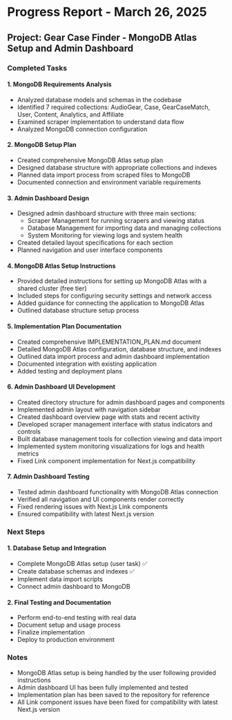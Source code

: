 # Progress Report - March 26, 2025

## Project: Gear Case Finder - MongoDB Atlas Setup and Admin Dashboard

### Completed Tasks

#### 1. MongoDB Requirements Analysis
- Analyzed database models and schemas in the codebase
- Identified 7 required collections: AudioGear, Case, GearCaseMatch, User, Content, Analytics, and Affiliate
- Examined scraper implementation to understand data flow
- Analyzed MongoDB connection configuration

#### 2. MongoDB Setup Plan
- Created comprehensive MongoDB Atlas setup plan
- Designed database structure with appropriate collections and indexes
- Planned data import process from scraped files to MongoDB
- Documented connection and environment variable requirements

#### 3. Admin Dashboard Design
- Designed admin dashboard structure with three main sections:
  - Scraper Management for running scrapers and viewing status
  - Database Management for importing data and managing collections
  - System Monitoring for viewing logs and system health
- Created detailed layout specifications for each section
- Planned navigation and user interface components

#### 4. MongoDB Atlas Setup Instructions
- Provided detailed instructions for setting up MongoDB Atlas with a shared cluster (free tier)
- Included steps for configuring security settings and network access
- Added guidance for connecting the application to MongoDB Atlas
- Outlined database structure setup process

#### 5. Implementation Plan Documentation
- Created comprehensive IMPLEMENTATION_PLAN.md document
- Detailed MongoDB Atlas configuration, database structure, and indexes
- Outlined data import process and admin dashboard implementation
- Documented integration with existing application
- Added testing and deployment plans

#### 6. Admin Dashboard UI Development
- Created directory structure for admin dashboard pages and components
- Implemented admin layout with navigation sidebar
- Created dashboard overview page with stats and recent activity
- Developed scraper management interface with status indicators and controls
- Built database management tools for collection viewing and data import
- Implemented system monitoring visualizations for logs and health metrics
- Fixed Link component implementation for Next.js compatibility

#### 7. Admin Dashboard Testing
- Tested admin dashboard functionality with MongoDB Atlas connection
- Verified all navigation and UI components render correctly
- Fixed rendering issues with Next.js Link components
- Ensured compatibility with latest Next.js version

### Next Steps

#### 1. Database Setup and Integration
- Complete MongoDB Atlas setup (user task) ✅
- Create database schemas and indexes ✅
- Implement data import scripts
- Connect admin dashboard to MongoDB

#### 2. Final Testing and Documentation
- Perform end-to-end testing with real data
- Document setup and usage process
- Finalize implementation
- Deploy to production environment

### Notes
- MongoDB Atlas setup is being handled by the user following provided instructions
- Admin dashboard UI has been fully implemented and tested
- Implementation plan has been saved to the repository for reference
- All Link component issues have been fixed for compatibility with latest Next.js version
